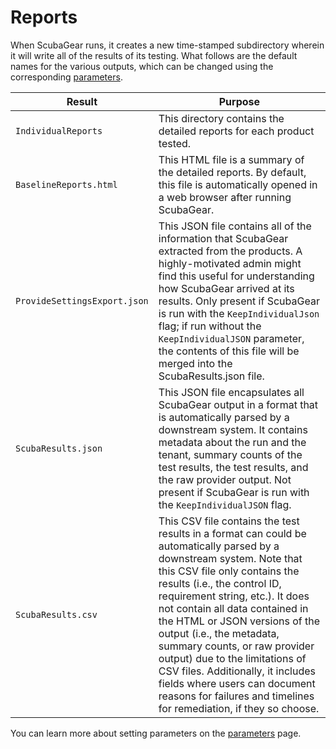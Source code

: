 # Reports

When ScubaGear runs, it creates a new time-stamped subdirectory wherein it will write all of the results of its testing. What follows are the default names for the various outputs, which can be changed using the corresponding [parameters](../configuration/parameters.md).

| Result                       | Purpose   |
|------------------------------|-----------|
| `IndividualReports`          | This directory contains the detailed reports for each product tested. |
| `BaselineReports.html`       | This HTML file is a summary of the detailed reports. By default, this file is automatically opened in a web browser after running ScubaGear. |
| `ProvideSettingsExport.json` | This JSON file contains all of the information that ScubaGear extracted from the products.  A highly-motivated admin might find this useful for understanding how ScubaGear arrived at its results. Only present if ScubaGear is run with the `KeepIndividualJson` flag; if run without the `KeepIndividualJSON` parameter, the contents of this file will be merged into the ScubaResults.json file. |
| `ScubaResults.json`           | This JSON file encapsulates all ScubaGear output in a format that is automatically parsed by a downstream system. It contains metadata about the run and the tenant, summary counts of the test results, the test results, and the raw provider output. Not present if ScubaGear is run with the `KeepIndividualJSON` flag. |
| `ScubaResults.csv`            | This CSV file contains the test results in a format can could be automatically parsed by a downstream system. Note that this CSV file only contains the results (i.e., the control ID, requirement string, etc.). It does not contain all data contained in the HTML or JSON versions of the output (i.e., the metadata, summary counts, or raw provider output) due to the limitations of CSV files. Additionally, it includes fields where users can document reasons for failures and timelines for remediation, if they so choose. |

You can learn more about setting parameters on the [parameters](../configuration/parameters.md) page.
